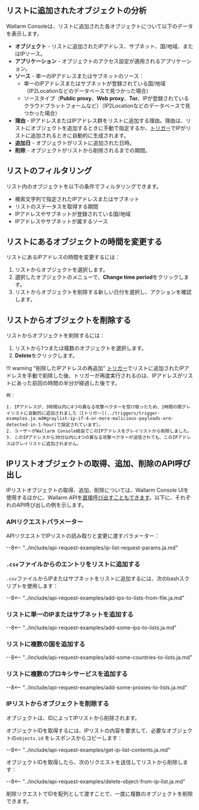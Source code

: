 [access-wallarm-api-docs]: ../../api/overview.ja.md#your-own-client
[application-docs]:        ../settings/applications.ja.md

## リストに追加されたオブジェクトの分析

Wallarm Consoleは、リストに追加された各オブジェクトについて以下のデータを表示します。

* **オブジェクト** - リストに追加されたIPアドレス、サブネット、国/地域、またはIPソース。
* **アプリケーション** - オブジェクトのアクセス設定が適用されるアプリケーション。
* **ソース** - 単一のIPアドレスまたはサブネットのソース：
    * 単一のIPアドレスまたはサブネットが登録されている国/地域（IP2Locationなどのデータベースで見つかった場合）
    * ソースタイプ（**Public proxy**、**Web proxy**、**Tor**、IPが登録されているクラウドプラットフォームなど）（IP2Locationなどのデータベースで見つかった場合）
* **理由** - IPアドレスまたはIPアドレス群をリストに追加する理由。理由は、リストにオブジェクトを追加するときに手動で指定するか、[トリガー](../triggers/triggers.ja.md)でIPがリストに追加されるときに自動的に生成されます。
* **追加日** - オブジェクトがリストに追加された日時。
* **削除** - オブジェクトがリストから削除されるまでの期間。

## リストのフィルタリング

リスト内のオブジェクトを以下の条件でフィルタリングできます。

* 検索文字列で指定されたIPアドレスまたはサブネット
* リストのステータスを取得する期間
* IPアドレスやサブネットが登録されている国/地域
* IPアドレスやサブネットが属するソース

## リストにあるオブジェクトの時間を変更する

リストにあるIPアドレスの時間を変更するには：

1. リストからオブジェクトを選択します。
2. 選択したオブジェクトのメニューで、**Change time period**をクリックします。
3. リストからオブジェクトを削除する新しい日付を選択し、アクションを確認します。

## リストからオブジェクトを削除する

リストからオブジェクトを削除するには：

1. リストから1つまたは複数のオブジェクトを選択します。
2. **Delete**をクリックします。

!!! warning "削除したIPアドレスの再追加"
    [トリガー](../triggers/triggers.ja.md)でリストに追加されたIPアドレスを手動で削除した後、トリガーが再度実行されるのは、IPアドレスがリストにあった前回の時間の半分が経過した後です。
    
    例：

    1. IPアドレスが、3時間以内に4つの異なる攻撃ベクターを受け取ったため、1時間の間グレイリストに自動的に追加されました（[トリガー](../triggers/trigger-examples.ja.md#graylist-ip-if-4-or-more-malicious-payloads-are-detected-in-1-hour)で設定されています）。
    2. ユーザーがWallarm Console経由でこのIPアドレスをグレイリストから削除しました。
    3. このIPアドレスから30分以内に4つの異なる攻撃ベクターが送信されても、このIPアドレスはグレイリストに追加されません。

## IPリストオブジェクトの取得、追加、削除のAPI呼び出し

IPリストオブジェクトの取得、追加、削除については、Wallarm Console UIを使用するほかに、Wallarm APIを[直接呼び出すこともできます](../../api/overview.ja.md)。以下に、それぞれのAPI呼び出しの例を示します。

### APIリクエストパラメーター

APIリクエストでIPリストの読み取りと変更に渡すパラメーター：

--8<-- "../include/api-request-examples/ip-list-request-params.ja.md"

### `.csv`ファイルからのエントリをリストに追加する

`.csv`ファイルからIPまたはサブネットをリストに追加するには、次のbashスクリプトを使用します：

--8<-- "../include/api-request-examples/add-ips-to-lists-from-file.ja.md"

### リストに単一のIPまたはサブネットを追加する

--8<-- "../include/api-request-examples/add-some-ips-to-lists.ja.md"

### リストに複数の国を追加する

--8<-- "../include/api-request-examples/add-some-countries-to-lists.ja.md"

### リストに複数のプロキシサービスを追加する

--8<-- "../include/api-request-examples/add-some-proxies-to-lists.ja.md"

### IPリストからオブジェクトを削除する

オブジェクトは、IDによってIPリストから削除されます。

オブジェクトIDを取得するには、IPリストの内容を要求して、必要なオブジェクトの`objects.id` をレスポンスからコピーします：

--8<-- "../include/api-request-examples/get-ip-list-contents.ja.md"

オブジェクトIDを取得したら、次のリクエストを送信してリストから削除します：

--8<-- "../include/api-request-examples/delete-object-from-ip-list.ja.md"

削除リクエストでIDを配列として渡すことで、一度に複数のオブジェクトを削除できます。